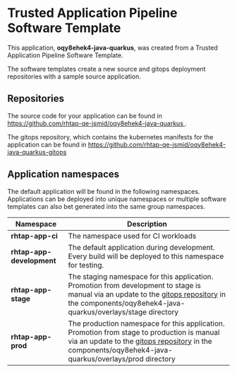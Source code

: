 # Trusted Application Pipeline Software Template

This application, **oqy8ehek4-java-quarkus**, was created from a Trusted Application Pipeline Software Template.

The software templates create a new source and gitops deployment repositories with a sample source application. 

## Repositories

The source code for your application can be found in [https://github.com/rhtap-qe-jsmid/oqy8ehek4-java-quarkus ](https://github.com/rhtap-qe-jsmid/oqy8ehek4-java-quarkus ).
 
The gitops repository, which contains the kubernetes manifests for the application can be found in 
[https://github.com/rhtap-qe-jsmid/oqy8ehek4-java-quarkus-gitops ](https://github.com/rhtap-qe-jsmid/oqy8ehek4-java-quarkus-gitops ) 

## Application namespaces 

The default application will be found in the following namespaces. Applications can be deployed into unique namespaces or multiple software templates can also bet generated into the same group namespaces.  

|  Namespace   |  Description   |  
| -------- | -------- |
| **rhtap-app-ci** | The namespace used for CI workloads |
| **rhtap-app-development** | The default application during development. Every build will be deployed to this namespace for testing. |
| **rhtap-app-stage** | The staging namespace for this application. Promotion from development to stage is manual via an update to the [gitops repository](https://github.com/rhtap-qe-jsmid/oqy8ehek4-java-quarkus-gitops ) in the components/oqy8ehek4-java-quarkus/overlays/stage directory |
| **rhtap-app-prod** | The production namespace for this application. Promotion from stage to production is manual via an update to the [gitops repository](https://github.com/rhtap-qe-jsmid/oqy8ehek4-java-quarkus-gitops ) in the components/oqy8ehek4-java-quarkus/overlays/prod directory |